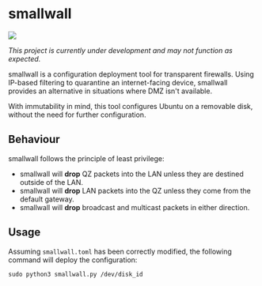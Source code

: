 # smallwall

![](https://img.shields.io/badge/status-under%20development-orange)

*This project is currently under development and may not function as expected.*

smallwall is a configuration deployment tool for transparent firewalls. Using IP-based filtering to quarantine an internet-facing device, smallwall provides an alternative in situations where DMZ isn't available.

With immutability in mind, this tool configures Ubuntu on a removable disk, without the need for further configuration.

## Behaviour

smallwall follows the principle of least privilege:

- smallwall will **drop** QZ packets into the LAN unless they are destined outside of the LAN.
- smallwall will **drop** LAN packets into the QZ unless they come from the default gateway.
- smallwall will **drop** broadcast and multicast packets in either direction.

## Usage

Assuming `smallwall.toml` has been correctly modified, the following command will deploy the configuration:

`sudo python3 smallwall.py /dev/disk_id`

